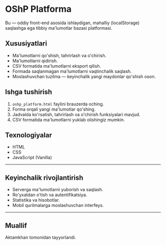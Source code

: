 # OShP Platforma

Bu — oddiy front-end asosida ishlaydigan, mahalliy (localStorage) saqlashga ega tibbiy ma'lumotlar bazasi platformasi.

## Xususiyatlari

- Ma'lumotlarni qo'shish, tahrirlash va o'chirish.
- Ma'lumotlarni qidirish.
- CSV formatida ma'lumotlarni eksport qilish.
- Formada saqlanmagan ma'lumotlarni vaqtinchalik saqlash.
- Moslashuvchan tuzilma — keyinchalik yangi maydonlar qo'shish oson.

## Ishga tushirish

1. `oshp_platform.html` faylini brauzerda oching.
2. Forma orqali yangi ma'lumotlar qo'shing.
3. Jadvalda ko'rsatish, tahrirlash va o'chirish funksiyalari mavjud.
4. CSV formatida ma'lumotlarni yuklab olishingiz mumkin.

## Texnologiyalar

- HTML
- CSS
- JavaScript (Vanilla)

---

## Keyinchalik rivojlantirish

- Serverga ma'lumotlarni yuborish va saqlash.
- Ro'yxatdan o'tish va autentifikatsiya.
- Statistika va hisobotlar.
- Mobil qurilmalarga moslashuvchan interfeys.

---

## Muallif

Aktamkhan tomonidan tayyorlandi.